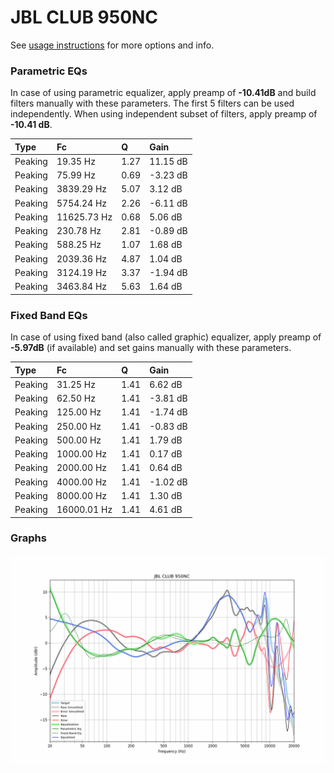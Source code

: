 # JBL CLUB 950NC
See [usage instructions](https://github.com/jaakkopasanen/AutoEq#usage) for more options and info.

### Parametric EQs
In case of using parametric equalizer, apply preamp of **-10.41dB** and build filters manually
with these parameters. The first 5 filters can be used independently.
When using independent subset of filters, apply preamp of **-10.41 dB**.

| Type    | Fc          |    Q | Gain     |
|:--------|:------------|:-----|:---------|
| Peaking | 19.35 Hz    | 1.27 | 11.15 dB |
| Peaking | 75.99 Hz    | 0.69 | -3.23 dB |
| Peaking | 3839.29 Hz  | 5.07 | 3.12 dB  |
| Peaking | 5754.24 Hz  | 2.26 | -6.11 dB |
| Peaking | 11625.73 Hz | 0.68 | 5.06 dB  |
| Peaking | 230.78 Hz   | 2.81 | -0.89 dB |
| Peaking | 588.25 Hz   | 1.07 | 1.68 dB  |
| Peaking | 2039.36 Hz  | 4.87 | 1.04 dB  |
| Peaking | 3124.19 Hz  | 3.37 | -1.94 dB |
| Peaking | 3463.84 Hz  | 5.63 | 1.64 dB  |

### Fixed Band EQs
In case of using fixed band (also called graphic) equalizer, apply preamp of **-5.97dB**
(if available) and set gains manually with these parameters.

| Type    | Fc          |    Q | Gain     |
|:--------|:------------|:-----|:---------|
| Peaking | 31.25 Hz    | 1.41 | 6.62 dB  |
| Peaking | 62.50 Hz    | 1.41 | -3.81 dB |
| Peaking | 125.00 Hz   | 1.41 | -1.74 dB |
| Peaking | 250.00 Hz   | 1.41 | -0.83 dB |
| Peaking | 500.00 Hz   | 1.41 | 1.79 dB  |
| Peaking | 1000.00 Hz  | 1.41 | 0.17 dB  |
| Peaking | 2000.00 Hz  | 1.41 | 0.64 dB  |
| Peaking | 4000.00 Hz  | 1.41 | -1.02 dB |
| Peaking | 8000.00 Hz  | 1.41 | 1.30 dB  |
| Peaking | 16000.01 Hz | 1.41 | 4.61 dB  |

### Graphs
![](./JBL%20CLUB%20950NC.png)